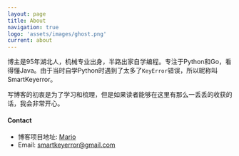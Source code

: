```yaml
---
layout: page
title: About
navigation: true
logo: 'assets/images/ghost.png'
current: about
---
```


博主是95年湖北人，机械专业出身，半路出家自学编程。专注于Python和Go，看得懂Java。由于当时自学Python时遇到了太多了`KeyError`错误，所以昵称叫SmartKeyerror。

写博客的初衷是为了学习和梳理，但是如果读者能够在这里有那么一丢丢的收获的话，我会非常开心。


#### Contact

- 博客项目地址: [Mario](https://github.com/SmartKeyerror/Mario)
- Email: smartkeyerror@gmail.com
